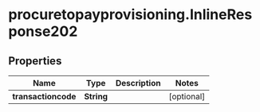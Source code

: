 # procuretopayprovisioning.InlineResponse202

## Properties

Name | Type | Description | Notes
------------ | ------------- | ------------- | -------------
**transactioncode** | **String** |  | [optional] 


